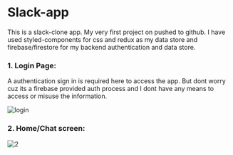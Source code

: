# Slack-app
  This is a slack-clone app. My very first project on pushed to github.
  I have used styled-components for css and redux as my data store and firebase/firestore for my backend authentication and data store.

### 1. Login Page:
A authentication sign in is required here to access the app. But dont worry cuz its a firebase provided auth process and I dont have any means to access or misuse the information.

![login](https://user-images.githubusercontent.com/76589507/114580354-677cde80-9c9c-11eb-8ba9-d96b6c1ea4b6.PNG)

### 2. Home/Chat screen:
![2](https://user-images.githubusercontent.com/76589507/114580588-9a26d700-9c9c-11eb-90ab-a2d097352346.PNG)
